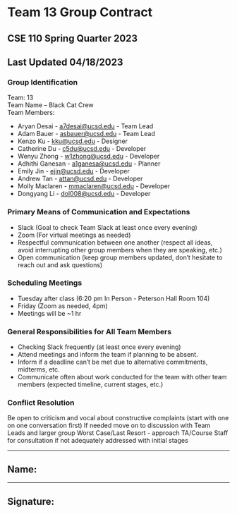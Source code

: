# Team 13 Group Contract
## CSE 110 Spring Quarter 2023
## Last Updated 04/18/2023

### Group Identification
Team: 13 \
Team Name – Black Cat Crew \
Team Members: 
- Aryan Desai - a7desai@ucsd.edu - Team Lead
- Adam Bauer - asbauer@ucsd.edu - Team Lead
- Kenzo Ku - kku@ucsd.edu - Designer
- Catherine Du - c5du@ucsd.edu - Developer
- Wenyu Zhong - w1zhong@ucsd.edu - Developer
- Adhithi Ganesan - a1ganesa@ucsd.edu - Planner
- Emily Jin - ejin@ucsd.edu - Developer
- Andrew Tan - attan@ucsd.edu - Developer 
- Molly Maclaren - mmaclaren@ucsd.edu - Developer
- Dongyang Li - dol008@ucsd.edu - Developer

### Primary Means of Communication and Expectations
- Slack (Goal to check Team Slack at least once every evening)
- Zoom (For virtual meetings as needed)
- Respectful communication between one another (respect all ideas, avoid interrupting other group members when they are speaking, etc.)
- Open communication (keep group members updated, don’t hesitate to reach out and ask questions)

### Scheduling Meetings
- Tuesday after class (6:20 pm In Person - Peterson Hall Room 104)
- Friday (Zoom as needed, 4pm)
- Meetings will be ~1 hr 

### General Responsibilities for All Team Members
- Checking Slack frequently (at least once every evening)
- Attend meetings and inform the team if planning to be absent.
- Inform if a deadline can’t be met due to alternative commitments, midterms, etc. 
- Communicate often about work conducted for the team with other team members (expected timeline, current stages, etc.)

### Conflict Resolution
Be open to criticism and vocal about constructive complaints (start with one on one conversation first)
If needed move on to discussion with Team Leads and larger group 
Worst Case/Last Resort - approach TA/Course Staff for consultation if not adequately addressed with initial stages 

---
Name:
---
---
Signature:
---
